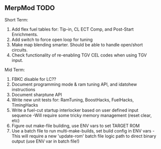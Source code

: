 ## MerpMod TODO


Short Term:
1. Add flex fuel tables for: Tip-in, CL ECT Comp, and Post-Start Enrichments.
2. Add switch to force open loop for tuning
3. Make map blending smarter. Should be able to handle open/short circuits.
4. Check functionality of re-enabling TGV CEL codes when using TGV input.

Mid Term:
1. FBKC disable for LC??
2. Document programming mode & ram tuning API, and idatohew instructions
3. Document sharptune API
4. Write new unit tests for: RamTuning, BoostHacks, FuelHacks, TimingHacks
5. Write a fuel-cut startup interlocker based on user defined input sequence
	-Will require some tricky memory management (reset clear, etc)
6. Figure out make-file building, use ENV vars to set TARGET ROM
7. Use a batch file to run multi-make-builds, set build config in ENV vars
	-This will require a new 'update-rom' batch file logic path to direct binary output (use ENV var in batch file!)

